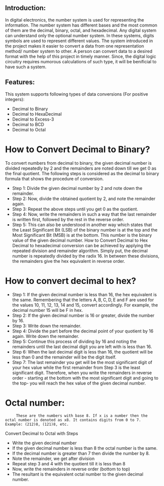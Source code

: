 ## Introduction: 

  In digital electronics, the number system is used for representing the information. The number system has different bases and the most common of them are the decimal, binary, octal, and hexadecimal. Any digital system can understand only the optional number system. In these systems, digits symbols are used to represent different values. The system introduced in the project makes it easier to convert a data from one representation method/ number system to other. A person can convert data to a desired format with the help of this project in timely manner. Since, the digital logic circuitry requires numorous calculations of such type, it will be benificial to have such a system. 


## Features:

This system supports following types of data conversions (For positive integers): 
* Decimal to Binary
* Decimal to HexaDecimal
* Decimal to Excess-3
* Decimal to BCD
* Decimal to Octal

# How to Convert Decimal to Binary?
To convert numbers from decimal to binary, the given decimal number is divided repeatedly by 2 and the remainders are noted down till we get 0 as the final quotient. The following steps is considered as the decimal to binary formula that shows the procedure of conversion.

* Step 1: Divide the given decimal number by 2 and note down the remainder.
* Step 2: Now, divide the obtained quotient by 2, and note the remainder again.
* Step 3: Repeat the above steps until you get 0 as the quotient.
* Step 4: Now, write the remainders in such a way that the last remainder is written first, followed by the rest in the reverse order.
* Step 5: This can also be understood in another way which states that the Least Significant Bit (LSB) of the binary number is at the top and the Most Significant Bit (MSB) is at the bottom. This number is the binary value of the given decimal number.
How to Convert Decimal to Hex
Decimal to hexadecimal conversion can be achieved by applying the repeated division and remainder algorithm. Simply put, the decimal number is repeatedly divided by the radix 16. In between these divisions, the remainders give the hex equivalent in reverse order.

# How to convert decimal to hex?

* Step 1: If the given decimal number is less than 16, the hex equivalent is the same. Remembering that the letters A, B, C, D, E and F are used for the values 10, 11, 12, 13, 14 and 15, convert accordingly. For example, the decimal number 15 will be F in hex.
* Step 2: If the given decimal number is 16 or greater, divide the number by 16.
* Step 3: Write down the remainder.
* Step 4: Divide the part before the decimal point of your quotient by 16 again. Write down the remainder.
* Step 5: Continue this process of dividing by 16 and noting the remainders until the last decimal digit you are left with is less than 16.
* Step 6: When the last decimal digit is less than 16, the quotient will be less than 0 and the remainder will be the digit itself.
* Step 7: The last remainder you get will be the most significant digit of your hex value while the first remainder from Step 3 is the least significant digit. Therefore, when you write the remainders in reverse order - starting at the bottom with the most significant digit and going to the top- you will reach the hex value of the given decimal number.

# Octal number: 
         These are the numbers with base 8. If x is a number then the octal number is denoted as x8. It contains digits from 0 to 7. Example: (212)8, (121)8, etc.

Convert Decimal to Octal with Steps

* Write the given decimal number
* If the given decimal number is less than 8 the octal number is the same.
* If the decimal number is greater than 7 then divide the number by 8.
* Note the remainder, we get after division
* Repeat step 3 and 4 with the quotient till it is less than 8
* Now, write the remainders in reverse order (bottom to top)
* The resultant is the equivalent octal number to the given decimal number.
